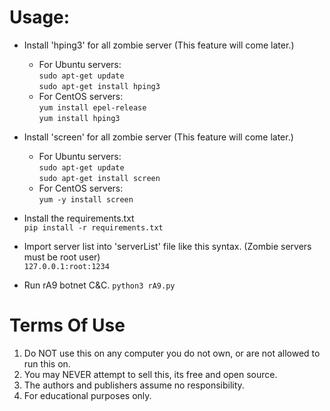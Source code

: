 # Usage:
- Install 'hping3' for all zombie server (This feature will come later.)
	- For Ubuntu servers: <br>
	`sudo apt-get update` <br>
	`sudo apt-get install hping3`
	- For CentOS servers: <br>
	`yum install epel-release` <br>
	`yum install hping3`

- Install 'screen' for all zombie server (This feature will come later.) <br>
	- For Ubuntu servers: <br>
	`sudo apt-get update` <br>
	`sudo apt-get install screen` <br>
	- For CentOS servers: <br>
	`yum -y install screen`

- Install the requirements.txt <br>
`pip install -r requirements.txt `

- Import server list into 'serverList' file like this syntax. (Zombie servers must be root user) <br>
`127.0.0.1:root:1234`

- Run rA9 botnet C&C.
`python3 rA9.py`


# Terms Of Use
1. Do NOT use this on any computer you do not own, or are not allowed to run this on.
2. You may NEVER attempt to sell this, its free and open source.
3. The authors and publishers assume no responsibility.
4. For educational purposes only.
